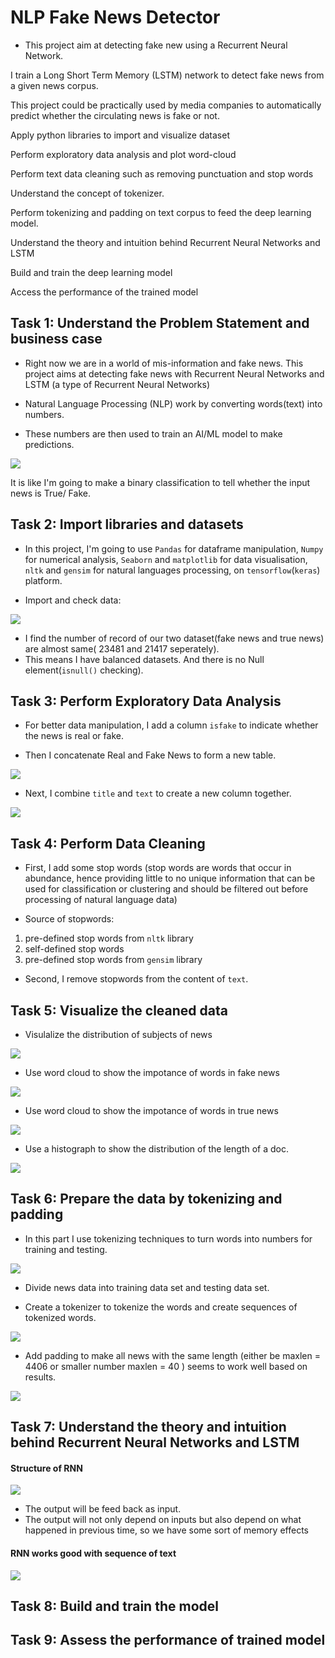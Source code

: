 # NLP Fake News Detector

* This project aim at detecting fake new using a Recurrent Neural Network. 

I train a Long Short Term Memory (LSTM) network to detect fake news from a given news corpus. 

This project could be practically used by media companies to automatically predict whether the circulating news is fake or not. 


Apply python libraries to import and visualize dataset

Perform exploratory data analysis and plot word-cloud

Perform text data cleaning such as removing punctuation and stop words

Understand the concept of tokenizer.

Perform tokenizing and padding on text corpus to feed the deep learning model.

Understand the theory and intuition behind Recurrent Neural Networks and LSTM

Build and train the deep learning model

Access the performance of the trained model


## Task 1: Understand the Problem Statement and business case

* Right now we are in a world of mis-information and fake news. This project aims at detecting fake news with Recurrent Neural Networks and LSTM (a type of Recurrent Neural Networks)

* Natural Language Processing (NLP) work by converting words(text) into numbers. 

* These numbers are then used to train an AI/ML model to make predictions.

![](https://github.com/tsheng0315/Projects-on-CV/blob/main/Fake%20News%20Detection%20with%20Machine%20Learning/graphs/task%201%20intro.png)

It is like I'm going to make a binary classification to tell whether the input news is True/ Fake. 
 
## Task 2: Import libraries and datasets

* In this project, I'm going to use `Pandas` for dataframe manipulation, `Numpy` for numerical analysis, `Seaborn` and `matplotlib` for data visualisation, `nltk` and `gensim` for natural languages processing, on `tensorflow`(`keras`) platform.

* Import and check data: 

![](https://github.com/Gravel-yard/FakeNewsDetector-data/blob/main/graphs/task%202%20true%20news.png)

* I find the number of record of our two dataset(fake news and true news) are almost same( 23481 and 21417 seperately). 
* This means I have balanced datasets. And there is no Null element(`isnull()` checking).

## Task 3: Perform Exploratory Data Analysis

* For better data manipulation, I add a column `isfake` to indicate whether the news is real or fake. 

* Then I concatenate Real and Fake News to form a new table.

![](https://github.com/Gravel-yard/FakeNewsDetector-data/blob/main/graphs/task%203%20concat%20two%20table%20into%20one%20table%20.png)

* Next, I combine `title` and `text` to create a new column together.

![](https://github.com/Gravel-yard/FakeNewsDetector-data/blob/main/graphs/task%203%20title%2Btext.png)

## Task 4: Perform Data Cleaning

* First, I add some stop words (stop words are words that occur in abundance, hence providing little to no unique information that can be used for classification or clustering and should be filtered out before processing of natural language data)

* Source of stopwords:

1. pre-defined stop words from `nltk` library
2. self-defined stop words
3. pre-defined stop words from `gensim` library

* Second, I remove stopwords from the content of `text`.

## Task 5: Visualize the cleaned data

* Visulalize the distribution of subjects of news

![](https://github.com/Gravel-yard/FakeNewsDetector-data/blob/main/graphs/task%205%20show%20subject.png)

* Use word cloud to show the impotance of words in fake news

![](https://github.com/Gravel-yard/FakeNewsDetector-data/blob/main/graphs/task%205%20fake%20news%20word%20cloud.png)


* Use word cloud to show the impotance of words in true news

![](https://github.com/Gravel-yard/FakeNewsDetector-data/blob/main/graphs/task%205%20true%20new%20word%20cloud.png)

* Use a histograph to show the distribution of the length of a doc.

![](https://github.com/Gravel-yard/FakeNewsDetector-data/blob/main/graphs/task%205%20length%20of%20one%20doc.png)

## Task 6: Prepare the data by tokenizing and padding
* In this part I use tokenizing techniques to turn words into numbers for training and testing.

![](https://github.com/Gravel-yard/FakeNewsDetector-data/blob/main/graphs/task%206%20token.png)

* Divide news data into training data set and testing data set.

* Create a tokenizer to tokenize the words and create sequences of tokenized words.

![](https://github.com/Gravel-yard/FakeNewsDetector-data/blob/main/graphs/task%206%20encoding%20text%20.png)

* Add padding to make all news with the same length (either be maxlen = 4406 or smaller number maxlen = 40 ) seems to work well based on results.

![](https://github.com/Gravel-yard/FakeNewsDetector-data/blob/main/graphs/task%206%20padding.png)

## Task 7: Understand the theory and intuition behind Recurrent Neural Networks and LSTM

#### Structure of RNN

![](https://github.com/Gravel-yard/FakeNewsDetector-data/blob/main/graphs/task%207%20RNN%20into%201.png)

* The output will be feed back as input. 
* The output will not only depend on inputs but also depend on what happened in previous time, so we have some sort of memory effects

#### RNN works good with sequence of text 

![](https://github.com/Gravel-yard/FakeNewsDetector-data/blob/main/graphs/task%207%20RNN%202%20architecture%20.png)



## Task 8: Build and train the model



## Task 9: Assess the performance of trained model



